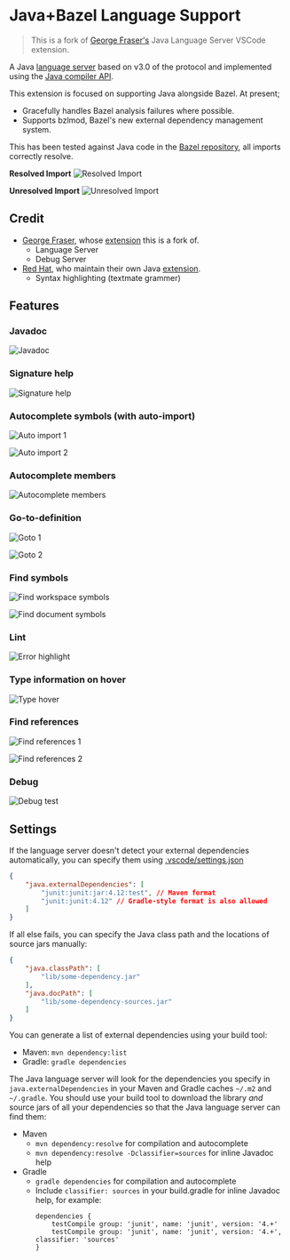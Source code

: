 # Java+Bazel Language Support

>  This is a fork of [George Fraser's](https://github.com/georgewfraser) Java Language Server VSCode extension.

A Java [language server](https://github.com/Microsoft/vscode-languageserver-protocol) based on v3.0 of the protocol and implemented using the [Java compiler API](https://docs.oracle.com/javase/10/docs/api/jdk.compiler-summary.html).

This extension is focused on supporting Java alongside Bazel. At present;
- Gracefully handles Bazel analysis failures where possible.
- Supports bzlmod, Bazel's new external dependency management system.

This has been tested against Java code in the [Bazel repository](https://github.com/bazelbuild/bazel), all imports correctly resolve.

**Resolved Import**
![Resolved Import](images/vscode-bazel-repo-resolved-import.png)

**Unresolved Import**
![Unresolved Import](images/vscode-bazel-repo-unresolved-import.png)

## Credit

* [George Fraser](https://github.com/georgewfraser), whose [extension](https://marketplace.visualstudio.com/items?itemName=georgewfraser.vscode-javac) this is a fork of.
  - Language Server
  - Debug Server
* [Red Hat](https://github.com/redhat-developer), who maintain their own Java [extension](https://github.com/redhat-developer/vscode-java).
  - Syntax highlighting (textmate grammer)

## Features

### Javadoc

![Javadoc](images/Javadoc.png)

### Signature help

![Signature help](images/SignatureHelp.png)

### Autocomplete symbols (with auto-import)

![Auto import 1](images/AutoImport1.png)

![Auto import 2](images/AutoImport2.png)

### Autocomplete members

![Autocomplete members](images/AutocompleteMembers.png)

### Go-to-definition

![Goto 1](images/Goto1.png)

![Goto 2](images/Goto2.png)

### Find symbols

![Find workspace symbols](images/FindWorkspaceSymbols.png)

![Find document symbols](images/FindDocumentSymbols.png)

### Lint

![Error highlight](images/ErrorHighlight.png)

### Type information on hover

![Type hover](images/TypeHover.png)

### Find references

![Find references 1](images/FindReferences1.png)

![Find references 2](images/FindReferences2.png)

### Debug

![Debug test](images/DebugTest.png)

## Settings

If the language server doesn't detect your external dependencies automatically, you can specify them using [.vscode/settings.json](https://code.visualstudio.com/docs/getstarted/settings)

```json
{
    "java.externalDependencies": [
        "junit:junit:jar:4.12:test", // Maven format
        "junit:junit:4.12" // Gradle-style format is also allowed
    ]
}
```

If all else fails, you can specify the Java class path and the locations of
source jars manually:

```json
{
    "java.classPath": [
        "lib/some-dependency.jar"
    ],
    "java.docPath": [
        "lib/some-dependency-sources.jar"
    ]
}
```

You can generate a list of external dependencies using your build tool:
* Maven: `mvn dependency:list`
* Gradle: `gradle dependencies`

The Java language server will look for the dependencies you specify in `java.externalDependencies` in your Maven and Gradle caches `~/.m2` and `~/.gradle`. You should use your build tool to download the library *and* source jars of all your dependencies so that the Java language server can find them:
* Maven
  * `mvn dependency:resolve` for compilation and autocomplete
  * `mvn dependency:resolve -Dclassifier=sources` for inline Javadoc help
* Gradle
  * `gradle dependencies` for compilation and autocomplete
  * Include `classifier: sources` in your build.gradle for inline Javadoc help, for example:
    ```
    dependencies {
        testCompile group: 'junit', name: 'junit', version: '4.+'
        testCompile group: 'junit', name: 'junit', version: '4.+', classifier: 'sources'
    }
    ```
